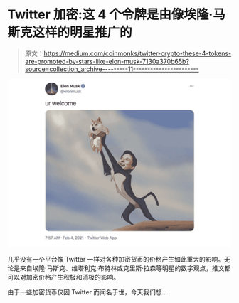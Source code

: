 # Twitter 加密:这 4 个令牌是由像埃隆·马斯克这样的明星推广的

> 原文：<https://medium.com/coinmonks/twitter-crypto-these-4-tokens-are-promoted-by-stars-like-elon-musk-7130a370b65b?source=collection_archive---------11----------------------->

![](img/ca46b8fd5b77b851baeba7a79f9ced9a.png)

几乎没有一个平台像 Twitter 一样对各种加密货币的价格产生如此重大的影响。无论是来自埃隆·马斯克、维塔利克·布特林或克里斯·拉森等明星的数字观点，推文都可以对加密价格产生积极和消极的影响。

由于一些加密货币仅因 Twitter 而闻名于世，今天我们想…